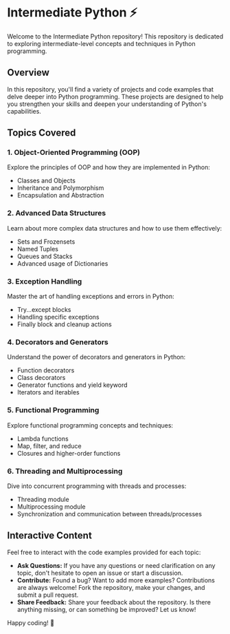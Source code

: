 # Intermediate Python :zap:

Welcome to the Intermediate Python repository! This repository is dedicated to exploring intermediate-level concepts and techniques in Python programming.

## Overview

In this repository, you'll find a variety of projects and code examples that delve deeper into Python programming. These projects are designed to help you strengthen your skills and deepen your understanding of Python's capabilities.

## Topics Covered

### 1. Object-Oriented Programming (OOP)

Explore the principles of OOP and how they are implemented in Python:

- Classes and Objects
- Inheritance and Polymorphism
- Encapsulation and Abstraction

### 2. Advanced Data Structures

Learn about more complex data structures and how to use them effectively:

- Sets and Frozensets
- Named Tuples
- Queues and Stacks
- Advanced usage of Dictionaries

### 3. Exception Handling

Master the art of handling exceptions and errors in Python:

- Try...except blocks
- Handling specific exceptions
- Finally block and cleanup actions

### 4. Decorators and Generators

Understand the power of decorators and generators in Python:

- Function decorators
- Class decorators
- Generator functions and yield keyword
- Iterators and iterables

### 5. Functional Programming

Explore functional programming concepts and techniques:

- Lambda functions
- Map, filter, and reduce
- Closures and higher-order functions

### 6. Threading and Multiprocessing

Dive into concurrent programming with threads and processes:

- Threading module
- Multiprocessing module
- Synchronization and communication between threads/processes

## Interactive Content

Feel free to interact with the code examples provided for each topic:

- **Ask Questions:** If you have any questions or need clarification on any topic, don't hesitate to open an issue or start a discussion.
- **Contribute:** Found a bug? Want to add more examples? Contributions are always welcome! Fork the repository, make your changes, and submit a pull request.
- **Share Feedback:** Share your feedback about the repository. Is there anything missing, or can something be improved? Let us know!

Happy coding! :rocket:
